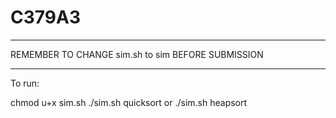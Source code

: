 # C379A3
*****************************************************
REMEMBER TO CHANGE sim.sh to sim BEFORE SUBMISSION
*****************************************************
To run:

chmod u+x sim.sh
./sim.sh quicksort
or
./sim.sh heapsort
